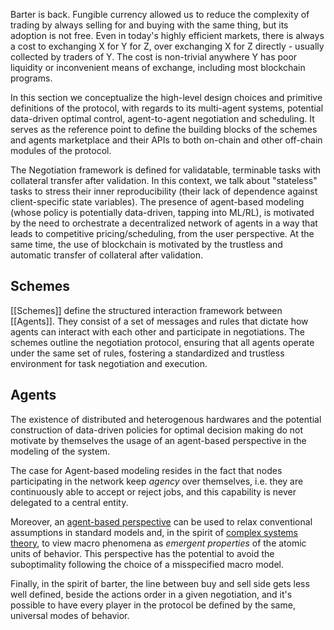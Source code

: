 Barter is back. Fungible currency allowed us to reduce the complexity of trading by always selling for and buying with the same thing, but its adoption is not free. Even in today's highly efficient markets, there is always a cost to exchanging X for Y for Z, over exchanging X for Z directly - usually collected by traders of Y. The cost is non-trivial anywhere Y has poor liquidity or inconvenient means of exchange, including most blockchain programs.

In this section we conceptualize the high-level design choices and primitive definitions of the protocol, with regards to its multi-agent systems, potential data-driven optimal control, agent-to-agent negotiation and scheduling. It serves as the reference point to define the building blocks of the schemes and agents marketplace and their APIs to both on-chain and other off-chain modules of the protocol.

The Negotiation framework is defined for validatable, terminable tasks with collateral transfer after validation. In this context, we talk about "stateless" tasks to stress their inner reproducibility (their lack of dependence against client-specific state variables). The presence of agent-based modeling (whose policy is potentially data-driven, tapping into ML/RL), is motivated by the need to orchestrate a decentralized network of agents in a way that leads to competitive pricing/scheduling, from the user perspective. At the same time, the use of blockchain is motivated by the trustless and automatic transfer of collateral after validation.

## Schemes

[[Schemes]] define the structured interaction framework between [[Agents]]. They consist of a set of messages and rules that dictate how agents can interact with each other and participate in negotiations. The schemes outline the negotiation protocol, ensuring that all agents operate under the same set of rules, fostering a standardized and trustless environment for task negotiation and execution.

## Agents

The existence of distributed and heterogenous hardwares and the potential construction of data-driven policies for optimal decision making do not motivate by themselves the usage of an agent-based perspective in the modeling of the system.

The case for Agent-based modeling resides in the fact that nodes participating in the network keep *agency* over themselves, i.e. they are continuously able to accept or reject jobs, and this capability is never delegated to a central entity.

Moreover, an [agent-based perspective](https://www.doynefarmer.com/publications) can be used to relax conventional assumptions in standard models and, in the spirit of [complex systems theory](https://www.econophysix.com/publications), to view macro phenomena as *emergent properties* of the atomic units of behavior. This perspective has the potential to avoid the suboptimality following the choice of a misspecified macro model.

Finally, in the spirit of barter, the line between buy and sell side gets less well defined, beside the actions order in a given negotiation, and it's possible to have every player in the protocol be defined by the same, universal modes of behavior.